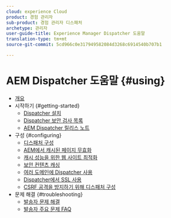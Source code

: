 ```yaml
---
cloud: experience Cloud
product: 경험 관리자
sub-product: 경험 관리자 디스패처
archetype: 관리자
user-guide-title: Experience Manager Dispatcher 도움말
translation-type: tm+mt
source-git-commit: 5cd966c0e317949582084d3268c6914540b707b1

---
```



# AEM Dispatcher 도움말 {#using}

+ [개요](dispatcher.md)
+ 시작하기 {#getting-started}
   + [Dispatcher 설치](dispatcher-install.md)
   + [Dispatcher 보안 검사 목록](security-checklist.md)
   + [AEM Dispatcher 릴리스 노트](release-notes.md)
+ 구성 {#configuring}
   + [디스패처 구성](dispatcher-configuration.md)
   + [AEM에서 캐시된 페이지 무효화](page-invalidate.md)
   + [캐시 성능을 위한 웹 사이트 최적화](https://helpx.adobe.com/experience-manager/6-4/sites/deploying/using/configuring-performance.html)
   + [보안 컨텐츠 캐싱](permissions-cache.md)
   + [여러 도메인에 Dispatcher 사용 ](dispatcher-domains.md)
   + [Dispatcher에서 SSL 사용](dispatcher-ssl.md)
   + [CSRF 공격을 방지하기 위해 디스패처 구성](configuring-dispatcher-to-prevent-csrf.md)
+ 문제 해결 {#troubleshooting}
   + [발송자 문제 해결](dispatcher-troubleshooting.md)
   + [발송자 주요 문제 FAQ](dispatcher-faq.md)
